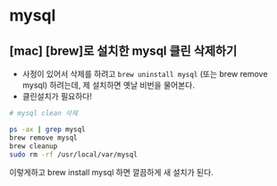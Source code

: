 # mysql

##  [mac] [brew]로 설치한 mysql 클린 삭제하기

- 사정이 있어서 삭제를 하려고 `brew uninstall mysql` (또는 brew remove mysql) 하려는데, 제 설치하면 옛날 비번을 물어본다.
- 클린설치가 필요하다!

```sh
# mysql clean 삭제

ps -ax | grep mysql
brew remove mysql
brew cleanup
sudo rm -rf /usr/local/var/mysql
```

이렇게하고 brew install mysql 하면 깔끔하게 새 설치가 된다.
